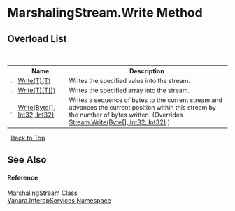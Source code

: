 # MarshalingStream.Write Method 
 


## Overload List
&nbsp;<table><tr><th></th><th>Name</th><th>Description</th></tr><tr><td>![Public method](media/pubmethod.gif "Public method")</td><td><a href="5bebf85f-1514-7f04-b837-91735c70e12a">Write(T)(T)</a></td><td>
Writes the specified value into the stream.</td></tr><tr><td>![Public method](media/pubmethod.gif "Public method")</td><td><a href="e846b004-ef39-a36a-0760-29ab87e3a829">Write(T)(T[])</a></td><td>
Writes the specified array into the stream.</td></tr><tr><td>![Public method](media/pubmethod.gif "Public method")</td><td><a href="8d6dfe84-2af8-d66b-9148-0fda7e3ca5e0">Write(Byte[], Int32, Int32)</a></td><td>
Writes a sequence of bytes to the current stream and advances the current position within this stream by the number of bytes written.
 (Overrides <a href="http://msdn2.microsoft.com/en-us/library/xsfehx6h" target="_blank">Stream.Write(Byte[], Int32, Int32)</a>.)</td></tr></table>&nbsp;
<a href="#marshalingstream.write-method">Back to Top</a>

## See Also


#### Reference
<a href="cd922f26-ef66-7f8c-9c42-cb4bc2cfe527">MarshalingStream Class</a><br /><a href="46913109-b3e0-3b59-6f7f-071f8aa90bf0">Vanara.InteropServices Namespace</a><br />